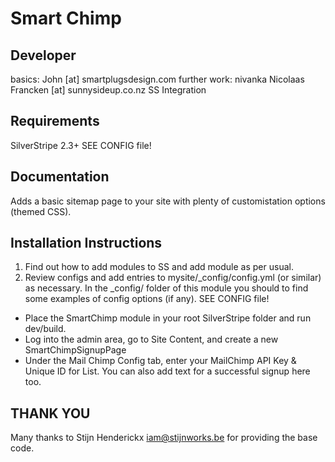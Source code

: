 Smart Chimp
================================================================================

Developer
-----------------------------------------------
basics: John [at] smartplugsdesign.com
further work: nivanka
Nicolaas Francken [at] sunnysideup.co.nz SS Integration


Requirements
-----------------------------------------------
SilverStripe 2.3+
SEE CONFIG file!

Documentation
-----------------------------------------------
Adds a basic sitemap page to your site with plenty
of customistation options (themed CSS).

Installation Instructions
-----------------------------------------------
1. Find out how to add modules to SS and add module as per usual.
2. Review configs and add entries to mysite/_config/config.yml
(or similar) as necessary.
In the _config/ folder of this module
you should to find some examples of config options (if any).
SEE CONFIG file!

* Place the SmartChimp module in your root SilverStripe folder and run dev/build.
* Log into the admin area, go to Site Content, and create a new SmartChimpSignupPage
* Under the Mail Chimp Config tab, enter your MailChimp API Key & Unique ID for List.  You can also add text for a successful signup here too.


THANK YOU
-----------------------------------------------

Many thanks to Stijn Henderickx <iam@stijnworks.be>
for providing the base code.
